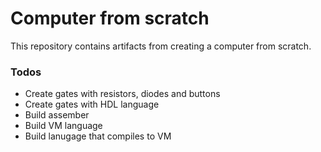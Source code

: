 # Computer from scratch

This repository contains artifacts from creating a computer from scratch.

### Todos

 - Create gates with resistors, diodes and buttons
 - Create gates with HDL language
 - Build assember
 - Build VM language
 - Build lanugage that compiles to VM
